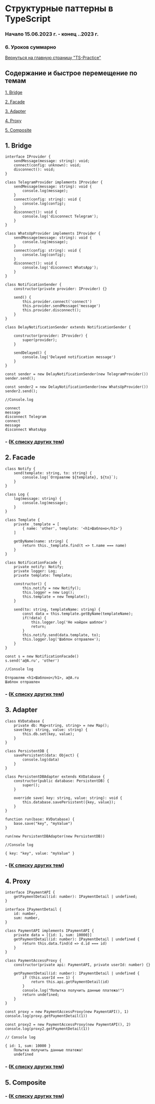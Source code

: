# Структурные паттерны в TypeScript

### Начало 15.06.2023 г. - конец **.**.2023 г.

### 6. Уроков суммарно

[Вернуться на главную страницу "TS-Practice"](https://github.com/skaylife/TS-Practice)

## Содержание и быстрое перемещение по темам <a name="start">

[1. Bridge ](#1)

[2. Facade ](#2)

[3. Adapter ](#3)

[4. Proxy  ](#4)

[5. Composite ](#5)


## 1. Bridge <a name="1"></a> 

```
interface IProvider {
    sendMessage(message: string): void;
    connect(config: unknown): void;
    disconnect(): void;
}

class TelegramProvider implements IProvider {
    sendMessage(message: string): void {
        console.log(message);
    }
    connect(config: string): void {
        console.log(config);
    }
    disconnect(): void {
        console.log('disconnect Telegram');
    }
}

class WhatsUpProvider implements IProvider {
    sendMessage(message: string): void {
        console.log(message);
    }
    connect(config: string): void {
        console.log(config);
    }
    disconnect(): void {
        console.log('disconnect WhatsApp');
    }
}

class NotificationSender {
    constructor(private provider: IProvider) {}

    send() {
        this.provider.connect('connect')
        this.provider.sendMessage('message')
        this.provider.disconnect();
    }
}

class DelayNotificationSender extends NotificationSender {

    constructor(provider: IProvider) {
        super(provider);
    }

    sendDelayed() {
        console.log('Delayed notification message')
    }
}

const sender = new DelayNotificationSender(new TelegramProvider())
sender.send();

const sender2 = new DelayNotificationSender(new WhatsUpProvider())
sender2.send();

//Console.log

connect
message
disconnect Telegram
connect
message
disconnect WhatsApp
```

### - ([К списку других тем](#start))
## 2. Facade <a name="2"></a> 

```
class Notify { 
    send(template: string, to: string) {
        console.log(`Отправляю ${template}, ${to}`);
    }
}

class Log {
    log(message: string) {
        console.log(message);
    }
}

class Template {
    private _template = [
        { name: 'other', template: '<h1>Шаблоно</h1>'}
    ]

    getByName(name: string) {
        return this._template.find(t => t.name === name)
    }
}

class NotificationFacade {
    private notify: Notify;
    private logger: Log;
    private template: Template;

    constructor() {
        this.notify = new Notify();
        this.logger = new Log();
        this.template = new Template();
    }

    send(to: string, templateName: string) {
        const data = this.template.getByName(templateName);
        if(!data) {
            this.logger.log('Не найден шаблон')
            return;
        }
        this.notify.send(data.template, to);
        this.logger.log('Шаблон отправлен');
    }
}

const s = new NotificationFacade()
s.send('a@A.ru', 'other')

//Console log 

Отправляю <h1>Шаблоно</h1>, a@A.ru
Шаблон отправлен
```

### - ([К списку других тем](#start))

## 3. Adapter <a name="3"></a> 

```
class KVDatabase {
    private db: Map<string, string> = new Map();
    save(key: string, value: string) {
        this.db.set(key, value);
    }
}

class PersistentDB {
    savePersistent(data: Object) {
        console.log(data)
    }
}

class PersistentDBAdapter extends KVDatabase {
    constructor(public database: PersistentDB) {
        super();
    }

    override save( key: string, value: string): void {
        this.database.savePersistent({key, value});
    }
}

function run(base: KVDatabase) {
    base.save("key", "myValue")
}

run(new PersistentDBAdapter(new PersistentDB))

//Console log

{ key: "key", value: "myValue" }
```

### - ([К списку других тем](#start))

## 4. Proxy <a name="4"></a> 

```
interface IPaymentAPI {
    getPaymentDetail(id: number): IPaymentDetail | undefined;
}

interface IPaymentDetail {
    id: number,
    sum: number,
}

class PaymentAPI implements IPaymentAPI {
    private data = [{id: 1, sum: 10000}]
    getPaymentDetail(id: number): IPaymentDetail | undefined {
        return this.data.find(d => d.id === id)
    }
}

class PaymentAccessProxy {
    constructor(private api: PaymentAPI, private userId: number) {}

    getPaymentDetail(id: number): IPaymentDetail | undefined {
        if (this.userId === 1) {
            return this.api.getPaymentDetail(id)
        }
        console.log("Попытка получить данные платежа!")
        return undefined;
    }
}

const proxy = new PaymentAccessProxy(new PaymentAPI(), 1)
console.log(proxy.getPaymentDetail(1))

const proxy2 = new PaymentAccessProxy(new PaymentAPI(), 2)
console.log(proxy2.getPaymentDetail(1))

// Console log

{ id: 1, sum: 10000 }
    Попытка получить данные платежа!
    undefined
```

### - ([К списку других тем](#start))

## 5. Composite <a name="5"></a> 



### - ([К списку других тем](#start))

